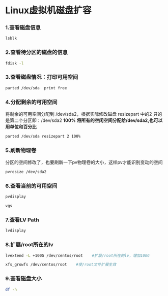 # Linux虚拟机磁盘扩容



### 1.查看磁盘信息

```bash
lsblk
```



### 2.查看待分区的磁盘的信息

```bash
fdisk -l
```



### 3.查看磁盘情况：打印可用空间

```bash
parted /dev/sda  print free
```



### 4.分配剩余的可用空间

将剩余的可用空间分配到 /dev/sda2，根据实际修改磁盘
resizepart 中的2 只的是第二个分区即：/dev/sda2
**100% 将所有的空闲空间分配给/dev/sda2,也可以用单位和百分比**

```bash
parted /dev/sda resizepart 2 100%
```



### 5.刷新物理卷

分区的空间修改了，也要刷新一下pv物理卷的大小，这样pv才能识别变动的空间

```bash
pvresize /dev/sda2
```



### 6.查看当前的可用空间

```bash
pvdisplay
```



```bash
vgs
```



### 7.查看LV Path



```bash
lvdisplay
```



### 8.扩展/root所在的lv



```bash
lvextend -L +100G /dev/centos/root    #扩展/root所在的lv，增加100G

xfs_growfs /dev/centos/root    #使/root文件扩展生效
```



### 9.查看磁盘大小

```bash
df -h
```

